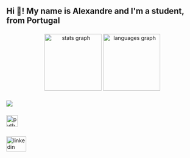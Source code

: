 <h2 align="left">Hi 👋! My name is Alexandre and I'm a student, from Portugal </h2>

###

<div align="center">
  <img src="https://github-readme-stats.vercel.app/api?username=AleexBap&hide_title=false&hide_rank=false&show_icons=true&include_all_commits=true&count_private=true&disable_animations=false&theme=dracula&locale=en&hide_border=false" height="150" alt="stats graph"  />
  <img src="https://github-readme-stats.vercel.app/api/top-langs?username=AleexBap&locale=en&hide_title=false&layout=compact&card_width=320&langs_count=5&theme=dracula&hide_border=false" height="150" alt="languages graph"  />
</div>

###

<a href="https://imgflip.com/i/9zks0k"><img src="https://i.imgflip.com/9zks0k.jpg"/></a><div><a href="https://imgflip.com/memegenerator"></a></div>

###

<div align="left">
  <img src="https://cdn.jsdelivr.net/gh/devicons/devicon/icons/python/python-original.svg" height="30" alt="python logo"  />
  <img width="12" />
</div>

###

 <div align="left">
  <a href="https://www.linkedin.com/in/alexandre-baptista-718197297/" target="_blank">
    <img src="https://raw.githubusercontent.com/maurodesouza/profile-readme-generator/master/src/assets/icons/social/linkedin/default.svg" width="52" height="40" alt="linkedin logo"  />
  </a>
</div>

###


